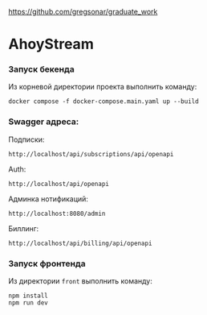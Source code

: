 https://github.com/gregsonar/graduate_work

# AhoyStream

### Запуск бекенда

Из корневой директории проекта выполнить команду:

```
docker compose -f docker-compose.main.yaml up --build
```

### Swagger адреса: 

Подписки:
```url
http://localhost/api/subscriptions/api/openapi
```
Auth: 
```
http://localhost/api/openapi
```
Админка нотификаций:
```
http://localhost:8080/admin
```

Биллинг:
```
http://localhost/api/billing/api/openapi
```

### Запуск фронтенда

Из директории `front` выполнить команду:

```
npm install
npm run dev
```
